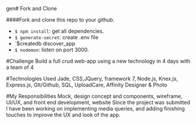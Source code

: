 gen# Fork and Clone

####Fork and clone this repo to your github.

-  `$ npm install`: get all dependencies.
-  `$ generate-secret`: create .env file
-  `$createdb discover_app
-  `$ nodemon`: listen on port 3000.



#Challenge 
Build a full crud web-app using a new technology in 4 days with a team of 4

#Technologies Used
Jade, CSS,JQuery, framework 7, Node.js, Knex.js, Express.js, GIt/Github, SQL, UploadCare, Affinity Designer & Photo

#My Responsibilities
Mock, design concept and components, wireframe, UI/UX, and front end development, website
Since the project was submitted I have been working on implementing media queries, and adding finishing touches to improve the UX and look of the app.
 
    















